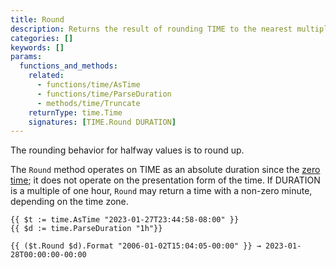 ```yaml
---
title: Round
description: Returns the result of rounding TIME to the nearest multiple of DURATION since January 1, 0001, 00:00:00 UTC.
categories: []
keywords: []
params:
  functions_and_methods:
    related:
      - functions/time/AsTime
      - functions/time/ParseDuration
      - methods/time/Truncate
    returnType: time.Time
    signatures: [TIME.Round DURATION]
---
```


The rounding behavior for halfway values is to round up.

The `Round` method operates on TIME as an absolute duration since the [zero time](g); it does not operate on the presentation form of the time. If DURATION is a multiple of one hour, `Round` may return a time with a non-zero minute, depending on the time zone.

```go-html-template
{{ $t := time.AsTime "2023-01-27T23:44:58-08:00" }}
{{ $d := time.ParseDuration "1h"}}

{{ ($t.Round $d).Format "2006-01-02T15:04:05-00:00" }} → 2023-01-28T00:00:00-00:00
```
